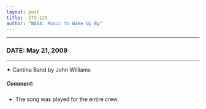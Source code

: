 ```yaml
---
layout: post
title:  STS-125
author: "NASA: Music to Wake Up By"
---
```


----
### DATE: May 21, 2009
----
✦ Cantina Band by John Williams

##### Comment:
* The song was played for the entire crew.
